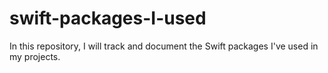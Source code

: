 # swift-packages-I-used
In this repository, I will track and document the Swift packages I've used in my projects.
